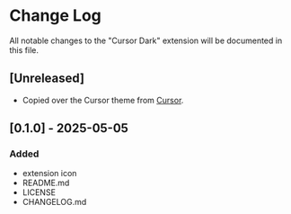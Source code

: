 # Change Log

All notable changes to the "Cursor Dark" extension will be documented in this file.

## [Unreleased]

-   Copied over the Cursor theme from [Cursor](https://www.cursor.com).

## [0.1.0] - 2025-05-05

### Added

-   extension icon
-   README.md
-   LICENSE
-   CHANGELOG.md
